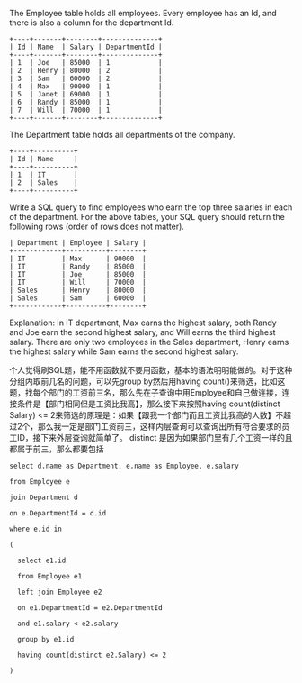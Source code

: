The Employee table holds all employees. Every employee has an Id, and there is also a column for the department Id.

``` 
+----+-------+--------+--------------+
| Id | Name  | Salary | DepartmentId |
+----+-------+--------+--------------+
| 1  | Joe   | 85000  | 1            |
| 2  | Henry | 80000  | 2            |
| 3  | Sam   | 60000  | 2            |
| 4  | Max   | 90000  | 1            |
| 5  | Janet | 69000  | 1            |
| 6  | Randy | 85000  | 1            |
| 7  | Will  | 70000  | 1            |
+----+-------+--------+--------------+
```


The Department table holds all departments of the company.

```
+----+----------+
| Id | Name     |
+----+----------+
| 1  | IT       |
| 2  | Sales    |
+----+----------+
```

Write a SQL query to find employees who earn the top three salaries in each of the department. For the above tables, your SQL query should return the following rows (order of rows does not matter).

```+------------+----------+--------+
| Department | Employee | Salary |
+------------+----------+--------+
| IT         | Max      | 90000  |
| IT         | Randy    | 85000  |
| IT         | Joe      | 85000  |
| IT         | Will     | 70000  |
| Sales      | Henry    | 80000  |
| Sales      | Sam      | 60000  |
+------------+----------+--------+

```



Explanation: In IT department, Max earns the highest salary, both Randy and Joe earn the second highest salary, and Will earns the third highest salary. There are only two employees in the Sales department, Henry earns the highest salary while Sam earns the second highest salary.



个人觉得刷SQL题，能不用函数就不要用函数，基本的语法明明能做的。对于这种分组内取前几名的问题，可以先group by然后用having count()来筛选，比如这题，找每个部门的工资前三名，那么先在子查询中用Employee和自己做连接，连接条件是【部门相同但是工资比我高】，那么接下来按照having count(distinct Salary) <= 2来筛选的原理是：如果【跟我一个部门而且工资比我高的人数】不超过2个，那么我一定是部门工资前三，这样内层查询可以查询出所有符合要求的员工ID，接下来外层查询就简单了。 distinct 是因为如果部门里有几个工资一样的且都属于前三，那么都要包括

```mysql
select d.name as Department, e.name as Employee, e.salary 

from Employee e

join Department d

on e.DepartmentId = d.id

where e.id in 

(

  select e1.id

  from Employee e1

  left join Employee e2

  on e1.DepartmentId = e2.DepartmentId

  and e1.salary < e2.salary

  group by e1.id

  having count(distinct e2.Salary) <= 2

)
```





